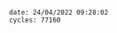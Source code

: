 

                date: 24/04/2022 09:28:02
                cycles: 77160

                         